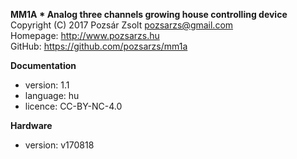 **MM1A * Analog three channels growing house controlling device**  
Copyright (C) 2017 Pozsár Zsolt <pozsarzs@gmail.com>  
Homepage: <http://www.pozsarzs.hu>  
GitHub: <https://github.com/pozsarzs/mm1a>

**Documentation**

- version:             1.1
- language:            hu
- licence:             CC-BY-NC-4.0

**Hardware**

 - version:            v170818
